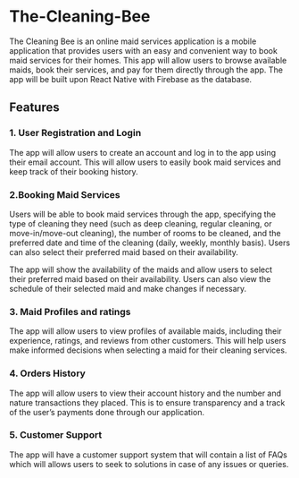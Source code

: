 # The-Cleaning-Bee
The Cleaning Bee is an online maid services application is a mobile application that provides users with an easy and convenient way to book maid services for their homes. This app will allow users to browse available maids, book their services, and pay for them directly through the app. The app will be built upon React Native with Firebase as the database.

## Features

### 1. User Registration and Login
The app will allow users to create an account and log in to the app using their email account. This will allow users to easily book maid services and keep track of their booking history.

### 2.Booking Maid Services
Users will be able to book maid services through the app, specifying the type of cleaning they need (such as deep cleaning, regular cleaning, or move-in/move-out cleaning), the number of rooms to be cleaned, and the preferred date and time of the cleaning (daily, weekly, monthly basis). Users can also select their preferred maid based on their availability.

The app will show the availability of the maids and allow users to select their preferred maid based on their availability. Users can also view the schedule of their selected maid and make changes if necessary.

### 3. Maid Profiles and ratings
The app will allow users to view profiles of available maids, including their experience, ratings, and reviews from other customers. This will help users make informed decisions when selecting a maid for their cleaning services.

### 4. Orders History
The app will allow users to view their account history and the number and nature transactions they placed. This is to ensure transparency and a track of the user’s payments done through our application.

### 5. Customer Support
The app will have a customer support system that will contain a list of FAQs which will allows users to seek to solutions in case of any issues or queries.
